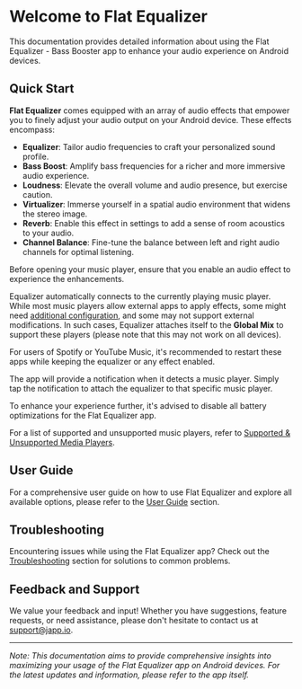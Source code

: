 # Welcome to Flat Equalizer

This documentation provides detailed information about using the Flat Equalizer - Bass Booster app to enhance your audio experience on Android devices.

## Quick Start

**Flat Equalizer** comes equipped with an array of audio effects that empower you to finely adjust your audio output on your Android device. These effects encompass:

- **Equalizer**: Tailor audio frequencies to craft your personalized sound profile.
- **Bass Boost**: Amplify bass frequencies for a richer and more immersive audio experience.
- **Loudness**: Elevate the overall volume and audio presence, but exercise caution.
- **Virtualizer**: Immerse yourself in a spatial audio environment that widens the stereo image.
- **Reverb**: Enable this effect in settings to add a sense of room acoustics to your audio.
- **Channel Balance**: Fine-tune the balance between left and right audio channels for optimal listening.

Before opening your music player, ensure that you enable an audio effect to experience the enhancements.

Equalizer automatically connects to the currently playing music player. While most music players allow external apps to apply effects, some might need [additional configuration](/flat-equalizer/supported-and-unsupported-music-players), and some may not support external modifications. In such cases, Equalizer attaches itself to the **Global Mix** to support these players (please note that this may not work on all devices).

For users of Spotify or YouTube Music, it's recommended to restart these apps while keeping the equalizer or any effect enabled.

The app will provide a notification when it detects a music player. Simply tap the notification to attach the equalizer to that specific music player.

To enhance your experience further, it's advised to disable all battery optimizations for the Flat Equalizer app.

For a list of supported and unsupported music players, refer to [Supported & Unsupported Media Players](/flat-equalizer/supported-and-unsupported-music-players).

## User Guide

For a comprehensive user guide on how to use Flat Equalizer and explore all available options, please refer to the [User Guide](/flat-equalizer/user-guide) section.

## Troubleshooting

Encountering issues while using the Flat Equalizer app? Check out the [Troubleshooting](/flat-equalizer/troubleshoot) section for solutions to common problems.

## Feedback and Support

We value your feedback and input! Whether you have suggestions, feature requests, or need assistance, please don't hesitate to contact us at [support@japp.io](mailto:support@japp.io).

---

*Note: This documentation aims to provide comprehensive insights into maximizing your usage of the Flat Equalizer app on Android devices. For the latest updates and information, please refer to the app itself.*
